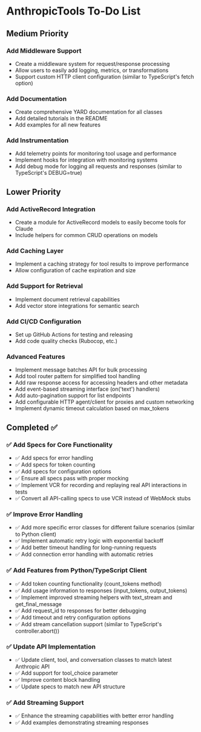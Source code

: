 # AnthropicTools To-Do List

## Medium Priority

### Add Middleware Support
- Create a middleware system for request/response processing
- Allow users to easily add logging, metrics, or transformations
- Support custom HTTP client configuration (similar to TypeScript's fetch option)

### Add Documentation
- Create comprehensive YARD documentation for all classes
- Add detailed tutorials in the README
- Add examples for all new features

### Add Instrumentation
- Add telemetry points for monitoring tool usage and performance
- Implement hooks for integration with monitoring systems
- Add debug mode for logging all requests and responses (similar to TypeScript's DEBUG=true)

## Lower Priority

### Add ActiveRecord Integration
- Create a module for ActiveRecord models to easily become tools for Claude
- Include helpers for common CRUD operations on models

### Add Caching Layer
- Implement a caching strategy for tool results to improve performance
- Allow configuration of cache expiration and size

### Add Support for Retrieval
- Implement document retrieval capabilities
- Add vector store integrations for semantic search

### Add CI/CD Configuration
- Set up GitHub Actions for testing and releasing
- Add code quality checks (Rubocop, etc.)

### Advanced Features
- Implement message batches API for bulk processing
- Add tool router pattern for simplified tool handling
- Add raw response access for accessing headers and other metadata
- Add event-based streaming interface (on('text') handlers)
- Add auto-pagination support for list endpoints
- Add configurable HTTP agent/client for proxies and custom networking
- Implement dynamic timeout calculation based on max_tokens

## Completed ✅

### ✅ Add Specs for Core Functionality
- ✅ Add specs for error handling
- ✅ Add specs for token counting
- ✅ Add specs for configuration options
- ✅ Ensure all specs pass with proper mocking
- ✅ Implement VCR for recording and replaying real API interactions in tests
- ✅ Convert all API-calling specs to use VCR instead of WebMock stubs

### ✅ Improve Error Handling
- ✅ Add more specific error classes for different failure scenarios (similar to Python client)
- ✅ Implement automatic retry logic with exponential backoff
- ✅ Add better timeout handling for long-running requests
- ✅ Add connection error handling with automatic retries

### ✅ Add Features from Python/TypeScript Client
- ✅ Add token counting functionality (count_tokens method)
- ✅ Add usage information to responses (input_tokens, output_tokens)
- ✅ Implement improved streaming helpers with text_stream and get_final_message
- ✅ Add request_id to responses for better debugging
- ✅ Add timeout and retry configuration options
- ✅ Add stream cancellation support (similar to TypeScript's controller.abort())

### ✅ Update API Implementation
- ✅ Update client, tool, and conversation classes to match latest Anthropic API
- ✅ Add support for tool_choice parameter
- ✅ Improve content block handling
- ✅ Update specs to match new API structure

### ✅ Add Streaming Support
- ✅ Enhance the streaming capabilities with better error handling
- ✅ Add examples demonstrating streaming responses
